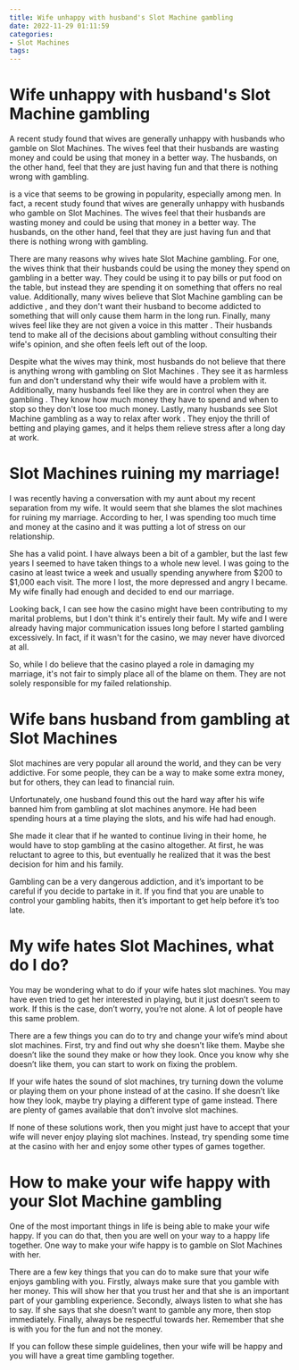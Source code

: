 ```yaml
---
title: Wife unhappy with husband's Slot Machine gambling
date: 2022-11-29 01:11:59
categories:
- Slot Machines
tags:
---
```



#  Wife unhappy with husband's Slot Machine gambling

A recent study found that wives are generally unhappy with husbands who gamble on Slot Machines. The wives feel that their husbands are wasting money and could be using that money in a better way. The husbands, on the other hand, feel that they are just having fun and that there is nothing wrong with gambling.

 is a vice that seems to be growing in popularity, especially among men. In fact, a recent study found that wives are generally unhappy with husbands who gamble on Slot Machines. The wives feel that their husbands are wasting money and could be using that money in a better way. The husbands, on the other hand, feel that they are just having fun and that there is nothing wrong with gambling.

There are many reasons why wives hate Slot Machine gambling. For one, the wives think that their husbands could be using the money they spend on gambling in a better way. They could be using it to pay bills or put food on the table, but instead they are spending it on something that offers no real value. Additionally, many wives believe that Slot Machine gambling can be addictive , and they don't want their husband to become addicted to something that will only cause them harm in the long run. Finally, many wives feel like they are not given a voice in this matter . Their husbands tend to make all of the decisions about gambling without consulting their wife's opinion, and she often feels left out of the loop.

Despite what the wives may think, most husbands do not believe that there is anything wrong with gambling on Slot Machines . They see it as harmless fun and don't understand why their wife would have a problem with it. Additionally, many husbands feel like they are in control when they are gambling . They know how much money they have to spend and when to stop so they don't lose too much money. Lastly, many husbands see Slot Machine gambling as a way to relax after work . They enjoy the thrill of betting and playing games, and it helps them relieve stress after a long day at work.

#  Slot Machines ruining my marriage!

I was recently having a conversation with my aunt about my recent separation from my wife. It would seem that she blames the slot machines for ruining my marriage. According to her, I was spending too much time and money at the casino and it was putting a lot of stress on our relationship.

She has a valid point. I have always been a bit of a gambler, but the last few years I seemed to have taken things to a whole new level. I was going to the casino at least twice a week and usually spending anywhere from $200 to $1,000 each visit. The more I lost, the more depressed and angry I became. My wife finally had enough and decided to end our marriage.

Looking back, I can see how the casino might have been contributing to my marital problems, but I don't think it's entirely their fault. My wife and I were already having major communication issues long before I started gambling excessively. In fact, if it wasn't for the casino, we may never have divorced at all.

So, while I do believe that the casino played a role in damaging my marriage, it's not fair to simply place all of the blame on them. They are not solely responsible for my failed relationship.

#  Wife bans husband from gambling at Slot Machines

Slot machines are very popular all around the world, and they can be very addictive. For some people, they can be a way to make some extra money, but for others, they can lead to financial ruin.

Unfortunately, one husband found this out the hard way after his wife banned him from gambling at slot machines anymore. He had been spending hours at a time playing the slots, and his wife had had enough.

She made it clear that if he wanted to continue living in their home, he would have to stop gambling at the casino altogether. At first, he was reluctant to agree to this, but eventually he realized that it was the best decision for him and his family.

Gambling can be a very dangerous addiction, and it’s important to be careful if you decide to partake in it. If you find that you are unable to control your gambling habits, then it’s important to get help before it’s too late.

#  My wife hates Slot Machines, what do I do?

You may be wondering what to do if your wife hates slot machines. You may have even tried to get her interested in playing, but it just doesn’t seem to work. If this is the case, don’t worry, you’re not alone. A lot of people have this same problem.

There are a few things you can do to try and change your wife’s mind about slot machines. First, try and find out why she doesn’t like them. Maybe she doesn’t like the sound they make or how they look. Once you know why she doesn’t like them, you can start to work on fixing the problem.

If your wife hates the sound of slot machines, try turning down the volume or playing them on your phone instead of at the casino. If she doesn’t like how they look, maybe try playing a different type of game instead. There are plenty of games available that don’t involve slot machines.

If none of these solutions work, then you might just have to accept that your wife will never enjoy playing slot machines. Instead, try spending some time at the casino with her and enjoy some other types of games together.

#  How to make your wife happy with your Slot Machine gambling

One of the most important things in life is being able to make your wife happy. If you can do that, then you are well on your way to a happy life together. One way to make your wife happy is to gamble on Slot Machines with her.

There are a few key things that you can do to make sure that your wife enjoys gambling with you. Firstly, always make sure that you gamble with her money. This will show her that you trust her and that she is an important part of your gambling experience. Secondly, always listen to what she has to say. If she says that she doesn’t want to gamble any more, then stop immediately. Finally, always be respectful towards her. Remember that she is with you for the fun and not the money.

If you can follow these simple guidelines, then your wife will be happy and you will have a great time gambling together.
